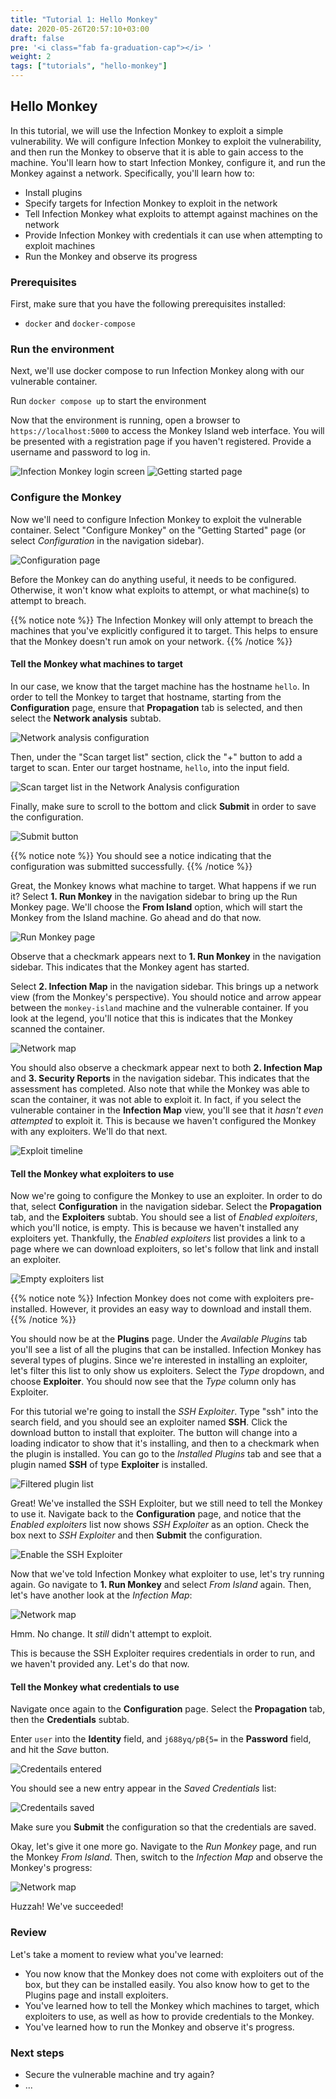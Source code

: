 ```yaml
---
title: "Tutorial 1: Hello Monkey"
date: 2020-05-26T20:57:10+03:00
draft: false
pre: '<i class="fab fa-graduation-cap"></i> '
weight: 2
tags: ["tutorials", "hello-monkey"]
---
```


## Hello Monkey

In this tutorial, we will use the Infection Monkey to exploit a simple vulnerability. We will configure Infection Monkey to exploit the vulnerability, and then run the Monkey to observe that it is able to gain access to the machine. You'll learn how to start Infection Monkey, configure it, and run the Monkey against a network. Specifically, you'll learn how to:
- Install plugins
- Specify targets for Infection Monkey to exploit in the network
- Tell Infection Monkey what exploits to attempt against machines on the network
- Provide Infection Monkey with credentials it can use when attempting to exploit machines
- Run the Monkey and observe its progress

### Prerequisites
First, make sure that you have the following prerequisites installed:
- `docker` and `docker-compose`

### Run the environment
Next, we'll use docker compose to run Infection Monkey along with our vulnerable container.

Run `docker compose up` to start the environment

Now that the environment is running, open a browser to `https://localhost:5000` to access the Monkey Island web interface. You will be presented with a registration page if you haven't registered. Provide a username and password to log in.

![Infection Monkey login screen](../../images/tutorials/hello-monkey/1-registration-page.jpg)
![Getting started page](../../images/tutorials/hello-monkey/2-getting-started-page.jpg)

### Configure the Monkey
Now we'll need to configure Infection Monkey to exploit the vulnerable container. Select "Configure Monkey" on the "Getting Started" page (or select _Configuration_ in the navigation sidebar).

![Configuration page](../../images/tutorials/hello-monkey/3-configuration-page.jpg)

Before the Monkey can do anything useful, it needs to be configured. Otherwise, it won't know what exploits to attempt, or what machine(s) to attempt to breach.

{{% notice note %}}
The Infection Monkey will only attempt to breach the machines that you've explicitly configured it to target. This helps to ensure that the Monkey doesn't run amok on your network.
{{% /notice %}}


#### Tell the Monkey what machines to target
In our case, we know that the target machine has the hostname `hello`. In order to tell the Monkey to target that hostname, starting from the **Configuration** page, ensure that **Propagation** tab is selected, and then select the **Network analysis** subtab.

![Network analysis configuration](../../images/tutorials/hello-monkey/4-network-analysis.jpg)

Then, under the "Scan target list" section, click the "+" button to add a target to scan. Enter our target hostname, `hello`, into the input field.

![Scan target list in the Network Analysis configuration](../../images/tutorials/hello-monkey/5-scan-target-list.jpg)

Finally, make sure to scroll to the bottom and click **Submit** in order to save the configuration.

![Submit button](../../images/tutorials/hello-monkey/6-submit-button.jpg)

{{% notice note %}}
You should see a notice indicating that the configuration was submitted successfully.
{{% /notice %}}

Great, the Monkey knows what machine to target. What happens if we run it? Select **1. Run Monkey** in the navigation sidebar to bring up the Run Monkey page. We'll choose the **From Island** option, which will start the Monkey from the Island machine. Go ahead and do that now.

![Run Monkey page](../../images/tutorials/hello-monkey/7-run-monkey.jpg)

Observe that a checkmark appears next to **1. Run Monkey** in the navigation sidebar. This indicates that the Monkey agent has started.

Select **2. Infection Map** in the navigation sidebar. This brings up a network view (from the Monkey's perspective). You should notice and arrow appear between the `monkey-island` machine and the vulnerable container. If you look at the legend, you'll notice that this is indicates that the Monkey scanned the container.

![Network map](../../images/tutorials/hello-monkey/8-map-scanned.jpg)

You should also observe a checkmark appear next to both **2. Infection Map** and **3. Security Reports** in the navigation sidebar. This indicates that the assessment has completed. Also note that while the Monkey was able to scan the container, it was not able to exploit it. In fact, if you select the vulnerable container in the **Infection Map** view, you'll see that it _hasn't even attempted_ to exploit it. This is because we haven't configured the Monkey with any exploiters. We'll do that next.

![Exploit timeline](../../images/tutorials/hello-monkey/9-exploit-timeline.jpg)


#### Tell the Monkey what exploiters to use
Now we're going to configure the Monkey to use an exploiter. In order to do that, select **Configuration** in the navigation sidebar. Select the **Propagation** tab, and the **Exploiters** subtab. You should see a list of _Enabled exploiters_, which you'll notice, is empty. This is because we haven't installed any exploiters yet. Thankfully, the _Enabled exploiters_ list provides a link to a page where we can download exploiters, so let's follow that link and install an exploiter.

![Empty exploiters list](../../images/tutorials/hello-monkey/10-empty-exploiter-list.jpg)

{{% notice note %}}
Infection Monkey does not come with exploiters pre-installed. However, it provides an easy way to download and install them.
{{% /notice %}}

You should now be at the **Plugins** page. Under the _Available Plugins_ tab you'll see a list of all the plugins that can be installed. Infection Monkey has several types of plugins. Since we're interested in installing an exploiter, let's filter this list to only show us exploiters. Select the _Type_ dropdown, and choose **Exploiter**. You should now see that the _Type_ column only has Exploiter.

For this tutorial we're going to install the _SSH Exploiter_. Type "ssh" into the search field, and you should see an exploiter named **SSH**. Click the download button to install that exploiter. The button will change into a loading indicator to show that it's installing, and then to a checkmark when the plugin is installed. You can go to the _Installed Plugins_ tab and see that a plugin named **SSH** of type **Exploiter** is installed.

![Filtered plugin list](../../images/tutorials/hello-monkey/11-filtered-plugin-list.jpg)

Great! We've installed the SSH Exploiter, but we still need to tell the Monkey to use it. Navigate back to the **Configuration** page, and notice that the _Enabled exploiters_ list now shows _SSH Exploiter_ as an option. Check the box next to _SSH Exploiter_ and then **Submit** the configuration.

![Enable the SSH Exploiter](../../images/tutorials/hello-monkey/12-exploiter-enabled.jpg)

Now that we've told Infection Monkey what exploiter to use, let's try running again. Go navigate to **1. Run Monkey** and select _From Island_ again. Then, let's have another look at the _Infection Map_:

![Network map](../../images/tutorials/hello-monkey/8-map-scanned.jpg)

Hmm. No change. It _still_ didn't attempt to exploit.

This is because the SSH Exploiter requires credentials in order to run, and we haven't provided any. Let's do that now.


#### Tell the Monkey what credentials to use
Navigate once again to the **Configuration** page. Select the **Propagation** tab, then the **Credentials** subtab.

Enter `user` into the **Identity** field, and `j688yq/pB{5=` in the **Password** field, and hit the _Save_ button.

![Credentails entered](../../images/tutorials/hello-monkey/13-credentials-input.jpg)

You should see a new entry appear in the _Saved Credentials_ list:

![Credentails saved](../../images/tutorials/hello-monkey/14-saved-credentials.jpg)

Make sure you **Submit** the configuration so that the credentials are saved.

Okay, let's give it one more go. Navigate to the _Run Monkey_ page, and run the Monkey _From Island_. Then, switch to the _Infection Map_ and observe the Monkey's progress:

![Network map](../../images/tutorials/hello-monkey/15-map-exploited.jpg)

Huzzah! We've succeeded!


### Review
Let's take a moment to review what you've learned:
- You now know that the Monkey does not come with exploiters out of the box, but they can be installed easily. You also know how to get to the Plugins page and install exploiters.
- You've learned how to tell the Monkey which machines to target, which exploiters to use, as well as how to provide credentials to the Monkey.
- You've learned how to run the Monkey and observe it's progress.


### Next steps
- Secure the vulnerable machine and try again?
- ...

